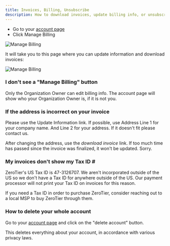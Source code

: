 ```yaml
---
title: Invoices, Billing, Unsubscribe
description: How to download invoices, update billing info, or unsubscribe
---
```


- Go to your [account page](https://my.zerotier.com/account)
- Click Manage Billing

![Manage Billing](./images/central-billing-01.png)

It will take you to this page where you can update information and download invoices:

![Manage Billing](./images/central-billing-02.png)

### I don't see a "Manage Billing" button

Only the Organization Owner can edit billing info. The account page will show who your Organization Owner is, if it is not you.

### If the address is incorrect on your invoice

Please use the Update Information link. If possible, use Address Line 1 for your company name. And Line 2 for your address. If it doesn't fit please contact us.

After changing the address, use the *download invoice* link. If too much time has passed since the invoice was finalized, it won't be updated. Sorry.

### My invoices don't show my Tax ID \#

ZeroTier's US Tax ID is 47-3126707. We aren't incorporated outside of the US so we don't have a Tax ID for anywhere outside of the US. Our payment processor will not print your Tax ID on invoices for this reason.

If you need a Tax ID in order to purchase ZeroTier, consider reaching out to a local MSP to buy ZeroTier through them.

### How to delete your whole account

Go to your [account page](https://my.zerotier.com/account) and click on the "delete account" button.

This deletes everything about your account, in accordance with various privacy laws.
